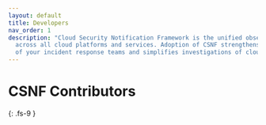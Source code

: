 ```yaml
---
layout: default
title: Developers
nav_order: 1
description: "Cloud Security Notification Framework is the unified observability schema
  across all cloud platforms and services. Adoption of CSNF strengthens the performance
  of your incident response teams and simplifies investigations of cloud observability data."
---
```


# CSNF Contributors
{: .fs-9 }

